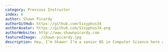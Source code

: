 ```yaml
---
category: Previous Instructor
index: 6
author: Shawn Picardy
authorGitHub: https://github.com/Sisyphus34
authorAvatar: https://github.com/Sisyphus34.png
authorWebsite: http://www.shawnpicardy.com
featuredImage: ./shawn-picardy.jpg
description: Hey, I’m Shawn! I’m a senior BS in Computer Science here at Clemson.
---
```

